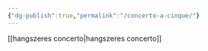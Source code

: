 ```yaml
---
{"dg-publish":true,"permalink":"/concerto-a-cinque/"}
---
```


[[hangszeres concerto\|hangszeres concerto]]

